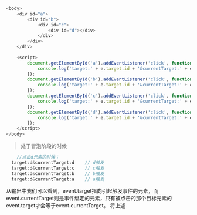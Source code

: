 ```javascript   
<body>
    <div id="a">
        <div id="b">
            <div id="c">
                <div id="d"></div>
            </div>
        </div>
    </div>
    
    <script>
        document.getElementById('a').addEventListener('click', function ( e ) {
            console.log('target:' + e.target.id + '&currentTarget:' + e.currentTarget.id);
        });
        document.getElementById('b').addEventListener('click', function ( e ) {
            console.log('target:' + e.target.id + '&currentTarget:' + e.currentTarget.id);
        });
        document.getElementById('c').addEventListener('click', function ( e ) {
            console.log('target:' + e.target.id + '&currentTarget:' + e.currentTarget.id);
        });
        document.getElementById('d').addEventListener('click', function ( e ) {
            console.log('target:' + e.target.id + '&currentTarget:' + e.currentTarget.id);
        });
    </script>
</body>
```   
> 处于冒泡阶段的时候    
  ```javascript   
      //点击d元素的时候；
    target:d&currentTarget:d    // d触发
    target:d&currentTarget:c    // c触发
    target:d&currentTarget:b    // b触发
    target:d&currentTarget:a    // a触发
```   
从输出中我们可以看到，event.target指向引起触发事件的元素，而event.currentTarget则是事件绑定的元素，只有被点击的那个目标元素的event.target才会等于event.currentTarget。
将上述<script>标签里的事件绑定的第三个参数设置为true时，事件处于捕获阶段，然后还是点击最里层的元素d，这时event.target还依旧会指向d，因为那是引起事件触发的元素，因为event.currentTaget指向事件绑定的元素，所以在捕获阶段，最先来到的元素是a,然后是b,接着是c,最后是d。所以输出的内容如下：   
 
》处于捕获阶段   
  ```   
      target:d&currentTarget:a    // a触发
    target:d&currentTarget:b    // b触发
    target:d&currentTarget:c    // c触发
    target:d&currentTarget:d    // d触发
```   
  
